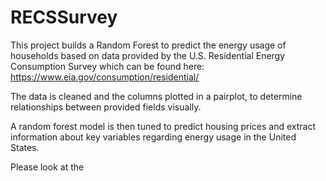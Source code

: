 # RECSSurvey
This project builds a Random Forest to predict the energy usage of households based on data provided by the U.S. Residential Energy Consumption Survey which can be found here: https://www.eia.gov/consumption/residential/

The data is cleaned and the columns plotted in a pairplot, to determine relationships between provided fields visually.

A random forest model is then tuned to predict housing prices and extract information about key variables regarding energy usage in the United States.

Please look at the 

